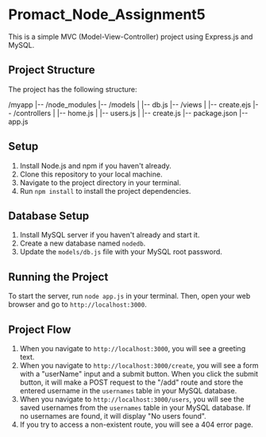 # Promact_Node_Assignment5

This is a simple MVC (Model-View-Controller) project using Express.js and MySQL.

## Project Structure

The project has the following structure:


/myapp |-- /node_modules |-- /models | |-- db.js |-- /views | |-- create.ejs |-- /controllers | |-- home.js | |-- users.js | |-- create.js |-- package.json |-- app.js


## Setup

1. Install Node.js and npm if you haven't already.
2. Clone this repository to your local machine.
3. Navigate to the project directory in your terminal.
4. Run `npm install` to install the project dependencies.

## Database Setup

1. Install MySQL server if you haven't already and start it.
2. Create a new database named `nodedb`.
3. Update the `models/db.js` file with your MySQL root password.

## Running the Project

To start the server, run `node app.js` in your terminal. Then, open your web browser and go to `http://localhost:3000`.

## Project Flow

1. When you navigate to `http://localhost:3000`, you will see a greeting text.
2. When you navigate to `http://localhost:3000/create`, you will see a form with a "userName" input and a submit button. When you click the submit button, it will make a POST request to the "/add" route and store the entered username in the `usernames` table in your MySQL database.
3. When you navigate to `http://localhost:3000/users`, you will see the saved usernames from the `usernames` table in your MySQL database. If no usernames are found, it will display "No users found".
4. If you try to access a non-existent route, you will see a 404 error page.